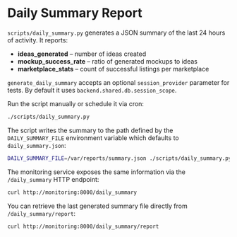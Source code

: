 # Daily Summary Report

`scripts/daily_summary.py` generates a JSON summary of the last 24 hours of activity. It reports:

- **ideas_generated** – number of ideas created
- **mockup_success_rate** – ratio of generated mockups to ideas
- **marketplace_stats** – count of successful listings per marketplace

`generate_daily_summary` accepts an optional `session_provider` parameter for
tests. By default it uses `backend.shared.db.session_scope`.

Run the script manually or schedule it via cron:

```bash
./scripts/daily_summary.py
```

The script writes the summary to the path defined by the
`DAILY_SUMMARY_FILE` environment variable which defaults to
`daily_summary.json`:

```bash
DAILY_SUMMARY_FILE=/var/reports/summary.json ./scripts/daily_summary.py
```

The monitoring service exposes the same information via the
`/daily_summary` HTTP endpoint:

```bash
curl http://monitoring:8000/daily_summary
```

You can retrieve the last generated summary file directly from
`/daily_summary/report`:

```bash
curl http://monitoring:8000/daily_summary/report
```
